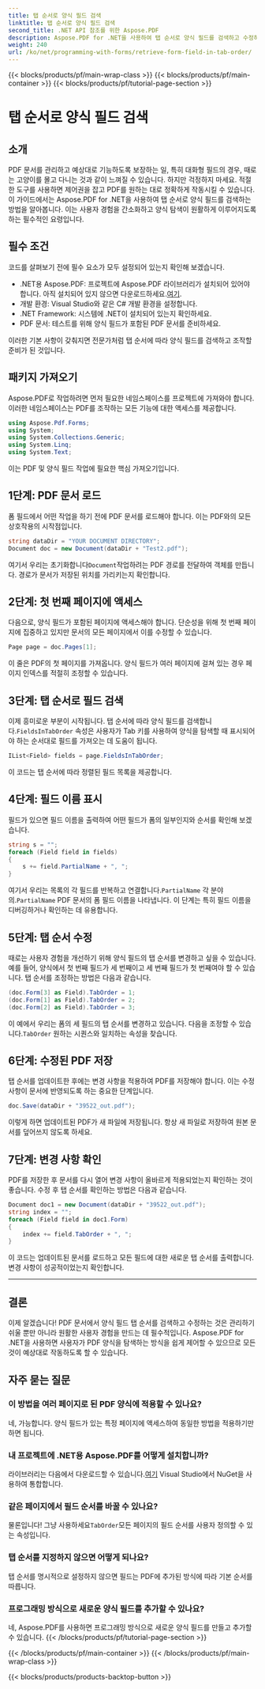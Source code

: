 ```yaml
---
title: 탭 순서로 양식 필드 검색
linktitle: 탭 순서로 양식 필드 검색
second_title: .NET API 참조를 위한 Aspose.PDF
description: Aspose.PDF for .NET을 사용하여 탭 순서로 양식 필드를 검색하고 수정하는 방법을 알아보세요. PDF 양식 탐색을 간소화하기 위한 코드 예제가 있는 단계별 가이드입니다.
weight: 240
url: /ko/net/programming-with-forms/retrieve-form-field-in-tab-order/
---
```


{{< blocks/products/pf/main-wrap-class >}}
{{< blocks/products/pf/main-container >}}
{{< blocks/products/pf/tutorial-page-section >}}

# 탭 순서로 양식 필드 검색

## 소개

PDF 문서를 관리하고 예상대로 기능하도록 보장하는 일, 특히 대화형 필드의 경우, 때로는 고양이를 몰고 다니는 것과 같이 느껴질 수 있습니다. 하지만 걱정하지 마세요. 적절한 도구를 사용하면 제어권을 잡고 PDF를 원하는 대로 정확하게 작동시킬 수 있습니다. 이 가이드에서는 Aspose.PDF for .NET을 사용하여 탭 순서로 양식 필드를 검색하는 방법을 알아봅니다. 이는 사용자 경험을 간소화하고 양식 탐색이 원활하게 이루어지도록 하는 필수적인 요령입니다. 

## 필수 조건

코드를 살펴보기 전에 필수 요소가 모두 설정되어 있는지 확인해 보겠습니다.

- .NET용 Aspose.PDF: 프로젝트에 Aspose.PDF 라이브러리가 설치되어 있어야 합니다. 아직 설치되어 있지 않으면 다운로드하세요.[여기](https://releases.aspose.com/pdf/net/).
- 개발 환경: Visual Studio와 같은 C# 개발 환경을 설정합니다.
- .NET Framework: 시스템에 .NET이 설치되어 있는지 확인하세요.
- PDF 문서: 테스트를 위해 양식 필드가 포함된 PDF 문서를 준비하세요.
  
이러한 기본 사항이 갖춰지면 전문가처럼 탭 순서에 따라 양식 필드를 검색하고 조작할 준비가 된 것입니다.

## 패키지 가져오기

Aspose.PDF로 작업하려면 먼저 필요한 네임스페이스를 프로젝트에 가져와야 합니다. 이러한 네임스페이스는 PDF를 조작하는 모든 기능에 대한 액세스를 제공합니다.

```csharp
using Aspose.Pdf.Forms;
using System;
using System.Collections.Generic;
using System.Linq;
using System.Text;
```

이는 PDF 및 양식 필드 작업에 필요한 핵심 가져오기입니다.

## 1단계: PDF 문서 로드

폼 필드에서 어떤 작업을 하기 전에 PDF 문서를 로드해야 합니다. 이는 PDF와의 모든 상호작용의 시작점입니다.

```csharp
string dataDir = "YOUR DOCUMENT DIRECTORY";
Document doc = new Document(dataDir + "Test2.pdf");
```

 여기서 우리는 초기화합니다`Document`작업하려는 PDF 경로를 전달하여 객체를 만듭니다. 경로가 문서가 저장된 위치를 가리키는지 확인합니다.

## 2단계: 첫 번째 페이지에 액세스

다음으로, 양식 필드가 포함된 페이지에 액세스해야 합니다. 단순성을 위해 첫 번째 페이지에 집중하고 있지만 문서의 모든 페이지에서 이를 수정할 수 있습니다.

```csharp
Page page = doc.Pages[1];
```

이 줄은 PDF의 첫 페이지를 가져옵니다. 양식 필드가 여러 페이지에 걸쳐 있는 경우 페이지 인덱스를 적절히 조정할 수 있습니다.

## 3단계: 탭 순서로 필드 검색

 이제 흥미로운 부분이 시작됩니다. 탭 순서에 따라 양식 필드를 검색합니다.`FieldsInTabOrder` 속성은 사용자가 Tab 키를 사용하여 양식을 탐색할 때 표시되어야 하는 순서대로 필드를 가져오는 데 도움이 됩니다.

```csharp
IList<Field> fields = page.FieldsInTabOrder;
```

이 코드는 탭 순서에 따라 정렬된 필드 목록을 제공합니다.

## 4단계: 필드 이름 표시

필드가 있으면 필드 이름을 출력하여 어떤 필드가 폼의 일부인지와 순서를 확인해 보겠습니다.

```csharp
string s = "";
foreach (Field field in fields)
{
    s += field.PartialName + ", ";
}
```

여기서 우리는 목록의 각 필드를 반복하고 연결합니다.`PartialName` 각 분야의.`PartialName` PDF 문서의 폼 필드 이름을 나타냅니다. 이 단계는 특히 필드 이름을 디버깅하거나 확인하는 데 유용합니다.

## 5단계: 탭 순서 수정

때로는 사용자 경험을 개선하기 위해 양식 필드의 탭 순서를 변경하고 싶을 수 있습니다. 예를 들어, 양식에서 첫 번째 필드가 세 번째이고 세 번째 필드가 첫 번째여야 할 수 있습니다. 탭 순서를 조정하는 방법은 다음과 같습니다.

```csharp
(doc.Form[3] as Field).TabOrder = 1;
(doc.Form[1] as Field).TabOrder = 2;
(doc.Form[2] as Field).TabOrder = 3;
```

 이 예에서 우리는 폼의 세 필드의 탭 순서를 변경하고 있습니다. 다음을 조정할 수 있습니다.`TabOrder` 원하는 시퀀스와 일치하는 속성을 찾습니다.

## 6단계: 수정된 PDF 저장

탭 순서를 업데이트한 후에는 변경 사항을 적용하여 PDF를 저장해야 합니다. 이는 수정 사항이 문서에 반영되도록 하는 중요한 단계입니다.

```csharp
doc.Save(dataDir + "39522_out.pdf");
```

이렇게 하면 업데이트된 PDF가 새 파일에 저장됩니다. 항상 새 파일로 저장하여 원본 문서를 덮어쓰지 않도록 하세요.

## 7단계: 변경 사항 확인

PDF를 저장한 후 문서를 다시 열어 변경 사항이 올바르게 적용되었는지 확인하는 것이 좋습니다. 수정 후 탭 순서를 확인하는 방법은 다음과 같습니다.

```csharp
Document doc1 = new Document(dataDir + "39522_out.pdf");
string index = "";
foreach (Field field in doc1.Form)
{
    index += field.TabOrder + ", ";
}
```

이 코드는 업데이트된 문서를 로드하고 모든 필드에 대한 새로운 탭 순서를 출력합니다. 변경 사항이 성공적이었는지 확인합니다.

---

## 결론

이제 알겠습니다! PDF 문서에서 양식 필드 탭 순서를 검색하고 수정하는 것은 관리하기 쉬울 뿐만 아니라 원활한 사용자 경험을 만드는 데 필수적입니다. Aspose.PDF for .NET을 사용하면 사용자가 PDF 양식을 탐색하는 방식을 쉽게 제어할 수 있으므로 모든 것이 예상대로 작동하도록 할 수 있습니다.

## 자주 묻는 질문

### 이 방법을 여러 페이지로 된 PDF 양식에 적용할 수 있나요?  
네, 가능합니다. 양식 필드가 있는 특정 페이지에 액세스하여 동일한 방법을 적용하기만 하면 됩니다.

### 내 프로젝트에 .NET용 Aspose.PDF를 어떻게 설치합니까?  
라이브러리는 다음에서 다운로드할 수 있습니다.[여기](https://releases.aspose.com/pdf/net/) Visual Studio에서 NuGet을 사용하여 통합합니다.

### 같은 페이지에서 필드 순서를 바꿀 수 있나요?  
 물론입니다! 그냥 사용하세요`TabOrder`모든 페이지의 필드 순서를 사용자 정의할 수 있는 속성입니다.

### 탭 순서를 지정하지 않으면 어떻게 되나요?  
탭 순서를 명시적으로 설정하지 않으면 필드는 PDF에 추가된 방식에 따라 기본 순서를 따릅니다.

### 프로그래밍 방식으로 새로운 양식 필드를 추가할 수 있나요?  
네, Aspose.PDF를 사용하면 프로그래밍 방식으로 새로운 양식 필드를 만들고 추가할 수 있습니다.
{{< /blocks/products/pf/tutorial-page-section >}}

{{< /blocks/products/pf/main-container >}}
{{< /blocks/products/pf/main-wrap-class >}}

{{< blocks/products/products-backtop-button >}}

